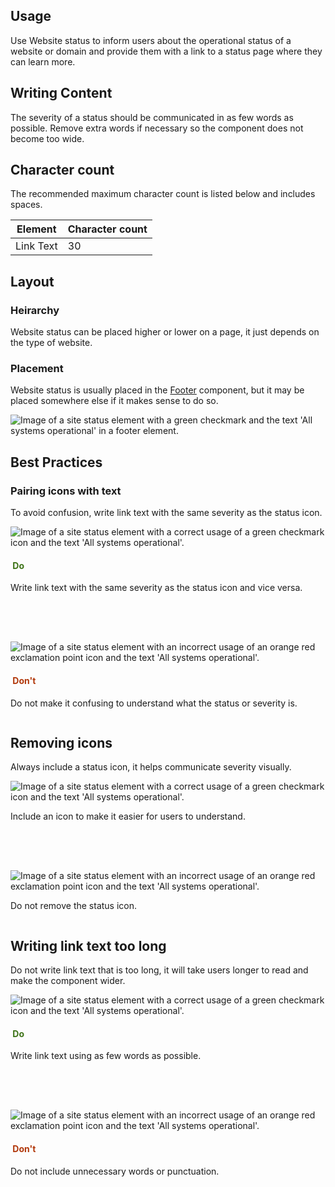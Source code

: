 <script type="module" src="/assets/javascript/elements/uxdot-best-practice.js"></script>

<style>
  .grid {
    display: grid;
    grid-template-columns: 1fr;
    gap: var(--rh-space-4xl, 64px);
  }

  .grid .example {
    width: 100%;
  }

  .grid .example + .example {
    margin-top: unset;
    margin-block-start: unset;
  }

  .grid.icons .example {
    margin-block-end: var(--rh-space-xl, 24px);
  }

  .do {
    color: var(--rh-color-green-60, #3D7317);
  }

  .dont {
    color: var(--rh-color-red-orange-60, #B1380B)
  }

  @media (min-width: 992px) {
    .grid {
      grid-template-columns: repeat(2, 1fr);
    }
  }
</style>


## Usage

Use Website status to inform users about the operational status of a website or domain and provide them with a link to a status page where they can learn more.

## Writing Content

The severity of a status should be communicated in as few words as possible. Remove extra words if necessary so the component does not become too wide.


## Character count

The recommended maximum character count is listed below and includes spaces.

<rh-table>
  <table>
    <thead>
      <tr>
        <th scope="col" data-label="Element">Element</th>
        <th scope="col" data-label="Character count">Character count</th>
      </tr>
    </thead>
    <tbody>
    <tr>
      <td data-label="Element">Link Text</td>
      <td data-label="Character count">30</td>
    </tr>
    </tbody>
  </table>
</rh-table>

## Layout

### Heirarchy

Website status can be placed higher or lower on a page, it just depends on the type of website.

### Placement

Website status is usually placed in the [Footer](../../footer/) component, but it may be placed somewhere else if it makes sense to do so.

<uxdot-example variant="full" width-adjustment="1000px" alignment="left" no-border>
  <img src="../site-status-footer-placement.svg" alt="Image of a site status element with a green checkmark and the text 'All systems operational' in a footer element.">
</uxdot-example>


## Best Practices

### Pairing icons with text

To avoid confusion, write link text with the same severity as the status icon.

<div class="grid icons">
  <div>
    <uxdot-example color-palette="darkest" width-adjustment="200px">
      <img src="../site-status-icons-do.svg" alt="Image of a site status element with a correct usage of a green checkmark icon and the text 'All systems operational'.">
    </uxdot-example>
    <h4 class="do"><img src="../do.svg" alt="" /> Do</h4>
    <p>Write link text with the same severity as the status icon and vice versa.</p>
  </div>

  <div>
    <uxdot-example color-palette="darkest" width-adjustment="200px">
      <img src="../site-status-icons-dont.svg" alt="Image of a site status element with an incorrect usage of an orange red exclamation point icon and the text 'All systems operational'.">
    </uxdot-example>
    <h4 class="dont"><img src="../dont.svg" alt="" /> Don't</h4>
    <p>Do not make it confusing to understand what the status or severity is.</p>
  </div>
</div>

## Removing icons

Always include a status icon, it helps communicate severity visually.

<div class="grid icons">
  <uxdot-best-practice variant="do">
    <uxdot-example color-palette="darkest" width-adjustment="200px" slot="image">
      <img src="../site-status-icons-do.svg" alt="Image of a site status element with a correct usage of a green checkmark icon and the text 'All systems operational'.">
    </uxdot-example>
    <p>Include an icon to make it easier for users to understand.</p>
  </uxdot-best-practice>

  <uxdot-best-practice variant="dont">
    <uxdot-example color-palette="darkest" width-adjustment="176px" slot="image">
      <img src="../site-status-icons-dont-no-icon.svg" alt="Image of a site status element with an incorrect usage of an orange red exclamation point icon and the text 'All systems operational'.">
    </uxdot-example>
    <p>Do not remove the status icon.</p>
  </uxdot-best-practice>
</div>

## Writing link text too long

Do not write link text that is too long, it will take users longer to read and make the component wider.

<div class="grid icons">
  <div>
    <uxdot-example color-palette="darkest" width-adjustment="200px">
      <img src="../site-status-icons-do.svg" alt="Image of a site status element with a correct usage of a green checkmark icon and the text 'All systems operational'.">
    </uxdot-example>
    <h4 class="do"><img src="../do.svg" alt="" /> Do</h4>
    <p>Write link text using as few words as possible.</p>
  </div>

  <div>
    <uxdot-example color-palette="darkest" width-adjustment="337px">
      <img src="../site-status-icons-dont-long-text.svg" alt="Image of a site status element with an incorrect usage of an orange red exclamation point icon and the text 'All systems operational'.">
    </uxdot-example>
    <h4 class="dont"><img src="../dont.svg" alt="" /> Don't</h4>
    <p>Do not include unnecessary words or punctuation.</p>
  </div>  
</div>
